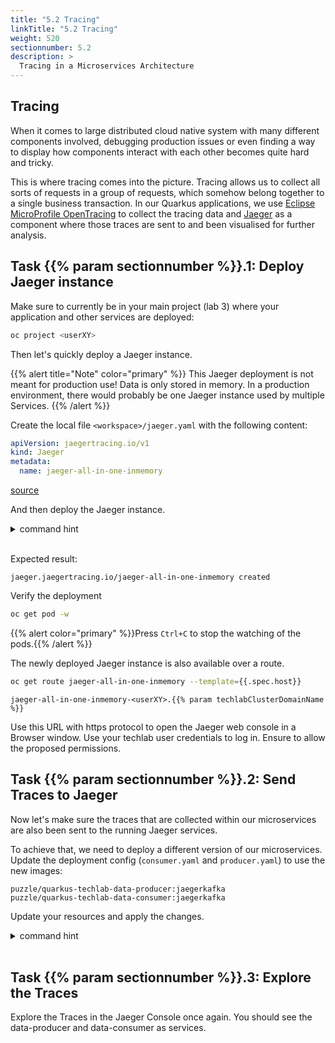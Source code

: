 ```yaml
---
title: "5.2 Tracing"
linkTitle: "5.2 Tracing"
weight: 520
sectionnumber: 5.2
description: >
  Tracing in a Microservices Architecture
---
```


## Tracing

When it comes to large distributed cloud native system with many different components involved, debugging production issues or even finding a way to display how components interact with each other becomes quite hard and tricky.

This is where tracing comes into the picture. Tracing allows us to collect all sorts of requests in a group of requests, which somehow belong together to a single business transaction.
In our Quarkus applications, we use [Eclipse MicroProfile OpenTracing](https://github.com/eclipse/microprofile-opentracing/blob/master/spec/src/main/asciidoc/microprofile-opentracing.asciidoc) to collect the tracing data and [Jaeger](https://www.jaegertracing.io/) as a component where those traces are sent to and been visualised for further analysis.


## Task {{% param sectionnumber %}}.1: Deploy Jaeger instance

Make sure to currently be in your main project (lab 3) where your application and other services are deployed:

```bash
oc project <userXY>
```

Then let's quickly deploy a Jaeger instance.

{{% alert title="Note" color="primary" %}}
This Jaeger deployment is not meant for production use! Data is only stored in memory. In a production environment, there would probably be one Jaeger instance used by multiple Services.
{{% /alert %}}


Create the local file `<workspace>/jaeger.yaml` with the following content:

```yaml
apiVersion: jaegertracing.io/v1
kind: Jaeger
metadata:
  name: jaeger-all-in-one-inmemory
```

[source](https://raw.githubusercontent.com/puzzle/amm-techlab/master/manifests/05.0/5.2/jaeger.yaml)

And then deploy the Jaeger instance.

<details><summary>command hint</summary>

```bash
oc apply -f jaeger.yaml
```

</details><br/>

Expected result:

```
jaeger.jaegertracing.io/jaeger-all-in-one-inmemory created
```

Verify the deployment

```bash
oc get pod -w
```

{{% alert  color="primary" %}}Press `Ctrl+C` to stop the watching of the pods.{{% /alert %}}

The newly deployed Jaeger instance is also available over a route.

```bash
oc get route jaeger-all-in-one-inmemory --template={{.spec.host}}
```

```
jaeger-all-in-one-inmemory-<userXY>.{{% param techlabClusterDomainName %}}
```

Use this URL with https protocol to open the Jaeger web console in a Browser window. Use your techlab user credentials to log in. Ensure to allow the proposed permissions.


## Task {{% param sectionnumber %}}.2: Send Traces to Jaeger

Now let's make sure the traces that are collected within our microservices are also been sent to the running Jaeger services.

To achieve that, we need to deploy a different version of our microservices. Update the deployment config (`consumer.yaml` and `producer.yaml`) to use the new images:

```
puzzle/quarkus-techlab-data-producer:jaegerkafka
puzzle/quarkus-techlab-data-consumer:jaegerkafka
```

Update your resources and apply the changes.

<details><summary>command hint</summary>

```bash
oc apply -f producer.yaml
```

Expected result: `deployment.apps/data-producer configured`

```bash
oc apply -f consumer.yaml
```

Expected result: `deployment.apps/data-producer configured`

</details><br/>


## Task {{% param sectionnumber %}}.3: Explore the Traces

Explore the Traces in the Jaeger Console once again. You should see the data-producer and data-consumer as services.
